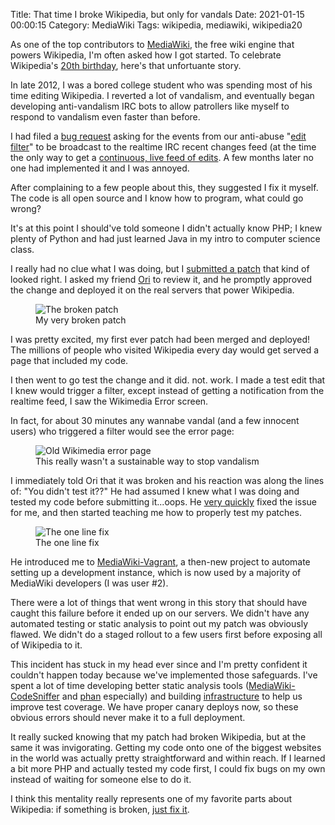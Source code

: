 Title: That time I broke Wikipedia, but only for vandals
Date: 2021-01-15 00:00:15
Category: MediaWiki
Tags: wikipedia, mediawiki, wikipedia20

As one of the top contributors to [MediaWiki](https://www.mediawiki.org/wiki/MediaWiki), the free wiki engine that powers Wikipedia, I'm often asked how I got started. To celebrate Wikipedia's [20th birthday](https://20.wikipedia.org/), here's that unfortuante story.

In late 2012, I was a bored college student who was spending most of his time editing Wikipedia. I reverted a lot of vandalism, and eventually began developing anti-vandalism IRC bots to allow patrollers like myself to respond to vandalism even faster than before.

I had filed a [bug request](https://static-bugzilla.wikimedia.org/42758) asking for the events from our anti-abuse "[edit filter](https://en.wikipedia.org/wiki/Wikipedia:Edit_filter)" to be broadcast to the realtime IRC recent changes feed (at the time the only way to get a [continuous, live feed of edits](https://wikitech.wikimedia.org/wiki/Irc.wikimedia.org). A few months later no one had implemented it and I was annoyed.

After complaining to a few people about this, they suggested I fix it myself. The code is all open source and I know how to program, what could go wrong?

It's at this point I should've told someone I didn't actually know PHP; I knew plenty of Python and had just learned Java in my intro to computer science class.

I really had no clue what I was doing, but I [submitted a patch](https://gerrit.wikimedia.org/r/c/mediawiki/extensions/AbuseFilter/+/38501) that kind of looked right. I asked my friend [Ori](https://en.wikipedia.org/wiki/User:ATDT) to review it, and he promptly approved the change and deployed it on the real servers that power Wikipedia.

<figure>
<img src="https://blog.legoktm.com/images/af1.png" alt="The broken patch">
<figcaption>My very broken patch</figcaption>
</figure>

I was pretty excited, my first ever patch had been merged and deployed! The millions of people who visited Wikipedia every day would get served a page that included my code.

I then went to go test the change and it did. not. work. I made a test edit that I knew would trigger a filter, except instead of getting a notification from the realtime feed, I saw the Wikimedia Error screen.

In fact, for about 30 minutes any wannabe vandal (and a few innocent users) who triggered a filter would see the error page:

<figure>
<img src="https://blog.legoktm.com/images/wm_error.png" alt="Old Wikimedia error page">
<figcaption>This really wasn't a sustainable way to stop vandalism</figcaption>
</figure>

I immediately told Ori that it was broken and his reaction was along the lines of: "You didn't test it??" He had assumed I knew what I was doing and tested my code before submitting it...oops. He [very quickly](https://gerrit.wikimedia.org/r/c/mediawiki/extensions/AbuseFilter/+/38658) fixed the issue for me, and then started teaching me how to properly test my patches.

<figure>
<img src="https://blog.legoktm.com/images/af2.png" alt="The one line fix">
<figcaption>The one line fix</figcaption>
</figure>

He introduced me to [MediaWiki-Vagrant](https://www.mediawiki.org/wiki/MediaWiki-Vagrant), a then-new project to automate setting up a development instance, which is now used by a majority of MediaWiki developers (I was user #2).

There were a lot of things that went wrong in this story that should have caught this failure before it ended up on our servers. We didn't have any automated testing or static analysis to point out my patch was obviously flawed. We didn't do a staged rollout to a few users first before exposing all of Wikipedia to it.

This incident has stuck in my head ever since and I'm pretty confident it couldn't happen today because we've implemented those safeguards. I've spent a lot of time developing better static analysis tools ([MediaWiki-CodeSniffer](https://gerrit.wikimedia.org/g/mediawiki/tools/codesniffer) and [phan](https://github.com/phan/phan) especially) and building [infrastructure](https://doc.wikimedia.org/cover-extensions/) to help us improve test coverage. We have proper canary deploys now, so these obvious errors should never make it to a full deployment.

It really sucked knowing that my patch had broken Wikipedia, but at the same it was invigorating. Getting my code onto one of the biggest websites in the world was actually pretty straightforward and within reach. If I learned a bit more PHP and actually tested my code first, I could fix bugs on my own instead of waiting for someone else to do it.

I think this mentality really represents one of my favorite parts about Wikipedia: if something is broken, [just fix it](https://en.wikipedia.org/wiki/Wikipedia:Be_bold).
